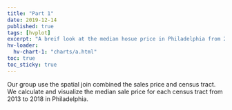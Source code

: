```yaml
---
title: "Part 1"
date: 2019-12-14
published: true
tags: [hvplot]
excerpt: "A breif look at the median hosue price in Philadelphia from 2013 to 2015"
hv-loader:
  hv-chart-1: "charts/a.html"
toc: true
toc_sticky: true
---
```


Our group use the spatial join combined the sales price and census tract.
We calculate and visualize the median sale price for each census tract from 2013 to 2018 in Philadelphia.
<div id="hv-chart-1"></div>
